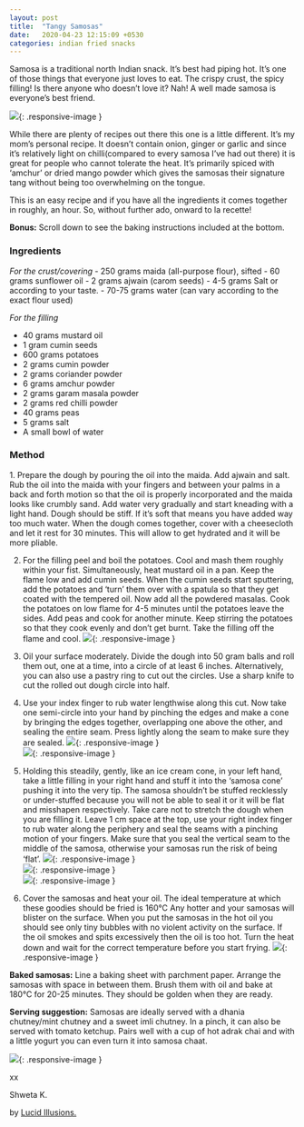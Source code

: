 ```yaml
---
layout: post
title:  "Tangy Samosas"
date:   2020-04-23 12:15:09 +0530
categories: indian fried snacks
---
```


Samosa is a traditional north Indian snack. It’s best had piping hot. It’s one of those things that everyone just loves to eat. The crispy crust, the spicy filling! Is there anyone who doesn’t love it? Nah! A well made samosa is everyone’s best friend.

![](/assets/blog_img/tansam/01_SDG_3996.png){: .responsive-image }

While there are plenty of recipes out there this one is a little different. It’s my mom’s personal recipe. It doesn’t contain onion, ginger or garlic and  since it’s relatively light on chilli(compared to every samosa I’ve had out there) it is great for people who cannot tolerate the heat. It’s primarily spiced with ‘amchur’ or dried mango powder which gives the samosas their signature tang without being too overwhelming on the tongue.

This is an easy recipe and if you have all the ingredients it comes together in roughly, an hour. So, without further ado, onward to la recette!

<b>Bonus:</b> Scroll down to see the baking instructions included at the bottom.


<h3>Ingredients</h3>
<i>For the crust/covering</i>
- 250 grams maida (all-purpose flour), sifted
- 60 grams sunflower oil
- 2 grams ajwain (carom seeds)
- 4-5 grams Salt or according to your taste.
- 70-75 grams water (can vary according to the exact flour used)

<i>For the filling</i>
- 40 grams mustard oil
- 1 gram cumin seeds
- 600 grams potatoes
- 2 grams cumin powder
- 2 grams coriander powder
- 6 grams amchur powder
- 2 grams garam masala powder
- 2 grams red chilli powder
- 40 grams peas
- 5 grams salt
- A small bowl of water

<h3>Method</h3>
1. Prepare the dough by pouring the oil into the maida. Add ajwain and salt. Rub the oil into the maida with your fingers and between your palms in a back and forth motion so that the oil is properly incorporated and the maida looks like crumbly sand.  Add water very gradually and start kneading with a light hand. Dough should be stiff. If it’s soft that means you have added way too much water. When the dough comes together, cover with a cheesecloth and let it rest for 30 minutes. This will allow to get hydrated and it will be more pliable.

2. For the filling peel and boil the potatoes. Cool and mash them roughly within your fist. Simultaneously, heat mustard oil in a pan. Keep the flame low and add cumin seeds. When the cumin seeds start sputtering, add the potatoes and ‘turn’ them over with a spatula so that they get coated with the tempered oil. Now add all the powdered masalas. Cook the potatoes on low flame for 4-5 minutes until the potatoes leave the sides. Add peas and cook for another minute. Keep stirring the potatoes so that they cook evenly and don’t get burnt. Take the filling off the flame and cool.
![](/assets/blog_img/tansam/02_SDG_3964.png){: .responsive-image }

3. Oil your surface moderately. Divide the dough into 50 gram balls and roll them out, one at a time, into a circle of at least 6 inches. Alternatively, you can also use a pastry ring to cut out the circles. Use a sharp knife to cut the rolled out dough circle into half.

4. Use your index finger to rub water lengthwise along this cut. Now take one semi-circle into your hand by pinching the edges and make a cone by bringing the edges together, overlapping one above the other, and sealing the entire seam. Press lightly along the seam to make sure they are sealed.
![](/assets/blog_img/tansam/03_SDG_3972.png){: .responsive-image } <br>
![](/assets/blog_img/tansam/04_SDG_3973.png){: .responsive-image }

5. Holding this steadily, gently, like an ice cream cone, in your left hand, take a little filling in your right hand and stuff it into the ‘samosa cone’ pushing it  into the very tip. The samosa shouldn’t be stuffed recklessly or under-stuffed because you will not be able to seal it or it will be flat and misshapen respectively. Take care not to stretch the dough when you are filling it. Leave 1 cm space at the top, use your right index finger to rub water along the periphery and seal the seams with a pinching motion of your fingers. Make sure that you seal the vertical seam to the middle of the samosa, otherwise your samosas run the risk of being ‘flat’.
![](/assets/blog_img/tansam/05_SDG_3981.png){: .responsive-image } <br>
![](/assets/blog_img/tansam/06_SDG_3982.png){: .responsive-image } <br>
![](/assets/blog_img/tansam/07_SDG_3984.png){: .responsive-image }

6. Cover the samosas and heat your oil. The ideal temperature at which these goodies should be fried is 160°C Any hotter and your samosas will blister on the surface. When you put the samosas in the hot oil you should see only tiny bubbles with no violent activity on the surface. If the oil smokes and spits excessively then the oil is too hot. Turn the heat down and wait for the correct temperature before you start frying.
![](/assets/blog_img/tansam/08_SDG_3988.png){: .responsive-image }

<b>Baked samosas:</b> Line a baking sheet with parchment paper. Arrange the samosas with space in between them. Brush them with oil and bake at 180°C for 20-25 minutes. They should be golden when they are ready.

<b>Serving suggestion:</b> Samosas are ideally served with a dhania chutney/mint chutney and a sweet imli chutney. In a pinch, it can also be served with tomato ketchup. Pairs well with  a cup of hot adrak chai and with a little yogurt you can even turn it into samosa chaat.

![](/assets/blog_img/tansam/01_SDG_3996.png){: .responsive-image }


xx

Shweta K.

<i class="fa-solid fa-camera"></i>  by <a href="http://lucidillusions.in">Lucid Illusions.
